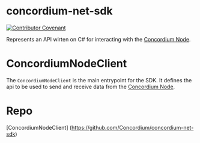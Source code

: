 # concordium-net-sdk

[![Contributor Covenant](https://img.shields.io/badge/Contributor%20Covenant-2.0-4baaaa.svg)](https://github.com/Concordium/.github/blob/main/.github/CODE_OF_CONDUCT.md)

Represents an API wirten on C# for interacting with the [Concordium Node](https://github.com/Concordium/concordium-node).

# ConcordiumNodeClient

The `ConcordiumNodeClient` is the main entrypoint for the SDK. It defines the api to be used to send and receive data from
the [Concordium Node](https://github.com/Concordium/concordium-node).

# Repo
[ConcordiumNodeClient] (https://github.com/Concordium/concordium-net-sdk)